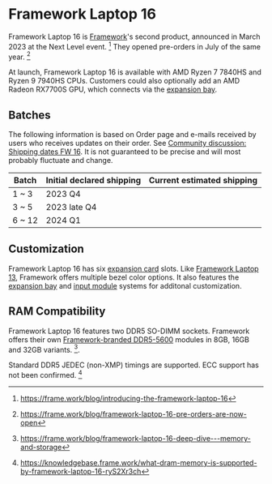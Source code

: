 # Framework Laptop 16
Framework Laptop 16 is [Framework](/framework-computer-inc)'s second product, announced in March 2023 at the Next Level event. [^1] They opened pre-orders in July of the same year. [^2] 

At launch, Framework Laptop 16 is available with AMD Ryzen 7 7840HS and Ryzen 9 7940HS CPUs.
Customers could also optionally add an AMD Radeon RX7700S GPU, which connects via the [expansion bay](/expansion-bay).

## Batches

The following information is based on Order page and e-mails received by users who receives updates on their order. See [Community discussion: Shipping dates FW 16](https://community.frame.work/t/shipping-dates-fw-16/35491).
It is not guaranteed to be precise and will most probably fluctuate and change.

| Batch | Initial declared shipping | Current estimated shipping |
| --- | --- | --- |
| 1 ~ 3   | 2023 Q4 |  |
| 3 ~ 5   | 2023 late Q4 |  |
| 6 ~ 12  | 2024 Q1 | |

## Customization
Framework Laptop 16 has six [expansion card](/expansion-cards) slots. Like [Framework Laptop 13](/framework-laptop-13), Framework offers multiple bezel color options. It also features the [expansion bay](/expansion-bay) and [input module](/input-modules) systems for additonal customization.

## RAM Compatibility

Framework Laptop 16 features two DDR5 SO-DIMM sockets. Framework offers their own [Framework-branded DDR5-5600](https://frame.work/marketplace/memory-storage?search=DDR5) modules in
8GB, 16GB and 32GB variants. [^3].

Standard DDR5 JEDEC (non-XMP) timings are supported. ECC support has not been confirmed. [^4]

[^1]: https://frame.work/blog/introducing-the-framework-laptop-16
[^2]: https://frame.work/blog/framework-laptop-16-pre-orders-are-now-open
[^3]: https://frame.work/blog/framework-laptop-16-deep-dive---memory-and-storage
[^4]:https://knowledgebase.frame.work/what-dram-memory-is-supported-by-framework-laptop-16-ryS2Xr3ch